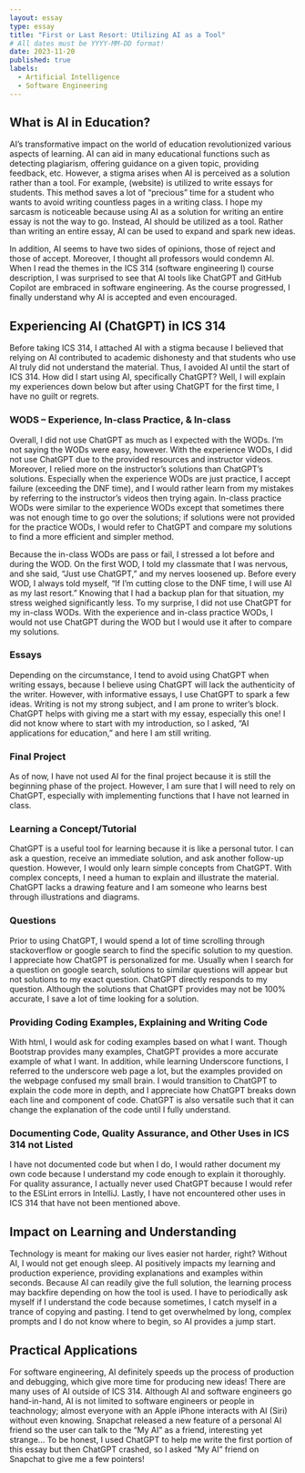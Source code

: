 ```yaml
---
layout: essay
type: essay
title: "First or Last Resort: Utilizing AI as a Tool"
# All dates must be YYYY-MM-DD format!
date: 2023-11-20
published: true
labels:
  - Artificial Intelligence 
  - Software Engineering
---
```


## What is AI in Education?

AI’s transformative impact on the world of education revolutionized various aspects of learning. AI can aid in many educational functions such as detecting plagiarism, offering guidance on a given topic, providing feedback, etc. However, a stigma arises when AI is perceived as a solution rather than a tool. For example, (website) is utilized to write essays for students. This method saves a lot of “precious” time for a student who wants to avoid writing countless pages in a writing class. I hope my sarcasm is noticeable because using AI as a solution for writing an entire essay is not the way to go. Instead, AI should be utilized as a tool. Rather than writing an entire essay, AI can be used to expand and spark new ideas. 

In addition, AI seems to have two sides of opinions, those of reject and those of accept. Moreover, I thought all professors would condemn AI. When I read the themes in the ICS 314 (software engineering I) course description, I was surprised to see that AI tools like ChatGPT and GitHub Copilot are embraced in software engineering. As the course progressed, I finally understand why AI is accepted and even encouraged. 

## Experiencing AI (ChatGPT) in ICS 314

Before taking ICS 314, I attached AI with a stigma because I believed that relying on AI contributed to academic dishonesty and that students who use AI truly did not understand the material. Thus, I avoided AI until the start of ICS 314. How did I start using AI, specifically ChatGPT? Well, I will explain my experiences down below but after using ChatGPT for the first time, I have no guilt or regrets. 

### WODS – Experience, In-class Practice, & In-class

Overall, I did not use ChatGPT as much as I expected with the WODs. I’m not saying the WODs were easy, however. With the experience WODs, I did not use ChatGPT due to the provided resources and instructor videos. Moreover, I relied more on the instructor’s solutions than ChatGPT’s solutions. Especially when the experience WODs are just practice, I accept failure (exceeding the DNF time), and I would rather learn from my mistakes by referring to the instructor’s videos then trying again. In-class practice WODs were similar to the experience WODs except that sometimes there was not enough time to go over the solutions; if solutions were not provided for the practice WODs, I would refer to ChatGPT and compare my solutions to find a more efficient and simpler method. 

Because the in-class WODs are pass or fail, I stressed a lot before and during the WOD. On the first WOD, I told my classmate that I was nervous, and she said, “Just use ChatGPT,” and my nerves loosened up. Before every WOD, I always told myself, “If I’m cutting close to the DNF time, I will use AI as my last resort.” Knowing that I had a backup plan for that situation, my stress weighed significantly less. To my surprise, I did not use ChatGPT for my in-class WODs. With the experience and in-class practice WODs, I would not use ChatGPT during the WOD but I would use it after to compare my solutions. 

### Essays

Depending on the circumstance, I tend to avoid using ChatGPT when writing essays, because I believe using ChatGPT will lack the authenticity of the writer. However, with informative essays, I use ChatGPT to spark a few ideas. Writing is not my strong subject, and I am prone to writer’s block. ChatGPT helps with giving me a start with my essay, especially this one! I did not know where to start with my introduction, so I asked, “AI applications for education,” and here I am still writing. 

### Final Project

As of now, I have not used AI for the final project because it is still the beginning phase of the project. However, I am sure that I will need to rely on ChatGPT, especially with implementing functions that I have not learned in class. 

### Learning a Concept/Tutorial

ChatGPT is a useful tool for learning because it is like a personal tutor. I can ask a question, receive an immediate solution, and ask another follow-up question. However, I would only learn simple concepts from ChatGPT. With complex concepts, I need a human to explain and illustrate the material. ChatGPT lacks a drawing feature and I am someone who learns best through illustrations and diagrams.  

### Questions

Prior to using ChatGPT, I would spend a lot of time scrolling through stackoverflow or google search to find the specific solution to my question. I appreciate how ChatGPT is personalized for me. Usually when I search for a question on google search, solutions to similar questions will appear but not solutions to my exact question. ChatGPT directly responds to my question. Although the solutions that ChatGPT provides may not be 100% accurate, I save a lot of time looking for a solution. 

### Providing Coding Examples, Explaining and Writing Code

With html, I would ask for coding examples based on what I want. Though Bootstrap provides many examples, ChatGPT provides a more accurate example of what I want. In addition, while learning Underscore functions, I referred to the underscore web page a lot, but the examples provided on the webpage confused my small brain. I would transition to ChatGPT to explain the code more in depth, and I appreciate how ChatGPT breaks down each line and component of code. ChatGPT is also versatile such that it can change the explanation of the code until I fully understand. 

### Documenting Code, Quality Assurance, and Other Uses in ICS 314 not Listed

I have not documented code but when I do, I would rather document my own code because I understand my code enough to explain it thoroughly. For quality assurance, I actually never used ChatGPT because I would refer to the ESLint errors in IntelliJ. Lastly, I have not encountered other uses in ICS 314 that have not been mentioned above.

## Impact on Learning and Understanding

Technology is meant for making our lives easier not harder, right? Without AI, I would not get enough sleep. AI positively impacts my learning and production experience, providing explanations and examples within seconds. Because AI can readily give the full solution, the learning process may backfire depending on how the tool is used. I have to periodically ask myself if I understand the code because sometimes, I catch myself in a trance of copying and pasting. I tend to get overwhelmed by long, complex prompts and I do not know where to begin, so AI provides a jump start. 

## Practical Applications

For software engineering, AI definitely speeds up the process of production and debugging, which give more time for producing new ideas! There are many uses of AI outside of ICS 314. Although AI and software engineers go hand-in-hand, AI is not limited to software engineers or people in teachnology; almost everyone with an Apple iPhone interacts with AI (Siri) without even knowing. Snapchat released a new feature of a personal AI friend so the user can talk to the “My AI” as a friend, interesting yet strange… To be honest, I used ChatGPT to help me write the first portion of this essay but then ChatGPT crashed, so I asked “My AI” friend on Snapchat to give me a few pointers! 
